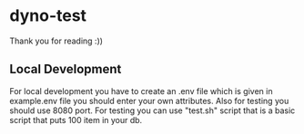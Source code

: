 # dyno-test
Thank you for reading :))
## Local Development
For local development you have to create an .env file which is given in example.env file you should enter your own 
attributes. Also for testing you should use 8080 port.
For testing you can use "test.sh" script that is a basic script that puts 100 item in your db. 


